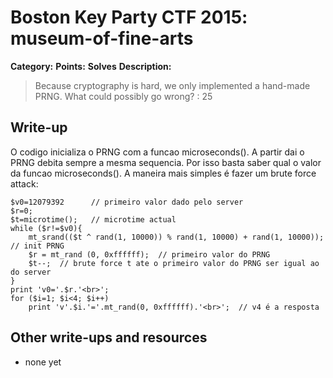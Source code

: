 # Boston Key Party CTF 2015: museum-of-fine-arts

**Category:** 
**Points:** 
**Solves** 
**Description:**

> Because cryptography is hard, we only implemented a hand-made PRNG. What could possibly go wrong? : 25

## Write-up

O codigo inicializa o PRNG com a funcao microseconds(). A partir dai o PRNG debita sempre a mesma sequencia. Por isso basta saber qual o valor da funcao microseconds(). A maneira mais simples é fazer um brute force attack:  

    $v0=12079392      // primeiro valor dado pelo server
    $r=0;         
    $t=microtime();   // microtime actual
    while ($r!=$v0){  
    	mt_srand(($t ^ rand(1, 10000)) % rand(1, 10000) + rand(1, 10000));  // init PRNG
    	$r = mt_rand (0, 0xffffff);  // primeiro valor do PRNG
    	$t--;  // brute force t ate o primeiro valor do PRNG ser igual ao do server                     
    }  
    print 'v0='.$r.'<br>';  
    for ($i=1; $i<4; $i++)  
    	print 'v'.$i.'='.mt_rand(0, 0xffffff).'<br>';  // v4 é a resposta

## Other write-ups and resources

* none yet
